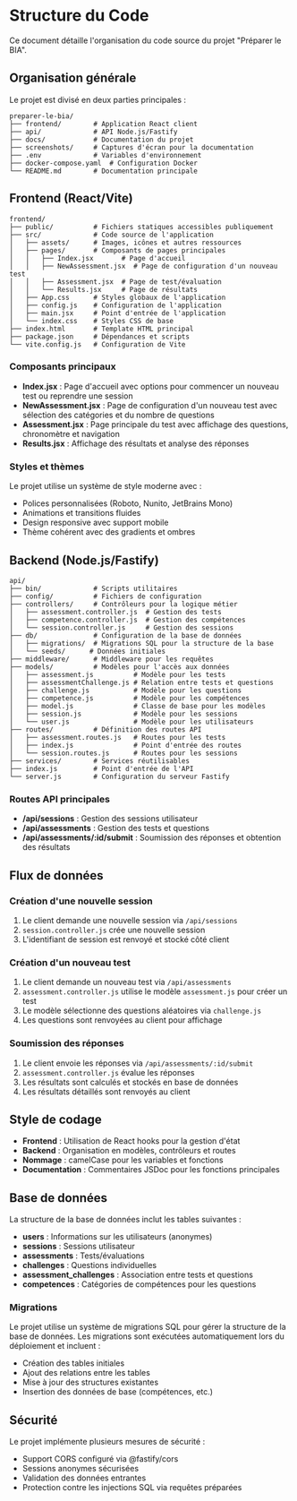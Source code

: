 # Structure du Code

Ce document détaille l'organisation du code source du projet "Préparer le BIA".

## Organisation générale

Le projet est divisé en deux parties principales :

```
preparer-le-bia/
├── frontend/        # Application React client
├── api/             # API Node.js/Fastify
├── docs/            # Documentation du projet
├── screenshots/     # Captures d'écran pour la documentation
├── .env             # Variables d'environnement
├── docker-compose.yaml  # Configuration Docker
└── README.md        # Documentation principale
```

## Frontend (React/Vite)

```
frontend/
├── public/          # Fichiers statiques accessibles publiquement
├── src/             # Code source de l'application
│   ├── assets/      # Images, icônes et autres ressources
│   ├── pages/       # Composants de pages principales
│   │   ├── Index.jsx       # Page d'accueil
│   │   ├── NewAssessment.jsx  # Page de configuration d'un nouveau test
│   │   ├── Assessment.jsx  # Page de test/évaluation
│   │   └── Results.jsx     # Page de résultats
│   ├── App.css      # Styles globaux de l'application
│   ├── config.js    # Configuration de l'application
│   ├── main.jsx     # Point d'entrée de l'application
│   └── index.css    # Styles CSS de base
├── index.html       # Template HTML principal
├── package.json     # Dépendances et scripts
└── vite.config.js   # Configuration de Vite
```

### Composants principaux

- **Index.jsx** : Page d'accueil avec options pour commencer un nouveau test ou reprendre une session
- **NewAssessment.jsx** : Page de configuration d'un nouveau test avec sélection des catégories et du nombre de questions
- **Assessment.jsx** : Page principale du test avec affichage des questions, chronomètre et navigation
- **Results.jsx** : Affichage des résultats et analyse des réponses

### Styles et thèmes

Le projet utilise un système de style moderne avec :
- Polices personnalisées (Roboto, Nunito, JetBrains Mono)
- Animations et transitions fluides
- Design responsive avec support mobile
- Thème cohérent avec des gradients et ombres

## Backend (Node.js/Fastify)

```
api/
├── bin/             # Scripts utilitaires
├── config/          # Fichiers de configuration
├── controllers/     # Contrôleurs pour la logique métier
│   ├── assessment.controller.js  # Gestion des tests
│   ├── competence.controller.js  # Gestion des compétences
│   └── session.controller.js     # Gestion des sessions
├── db/              # Configuration de la base de données
│   ├── migrations/  # Migrations SQL pour la structure de la base
│   └── seeds/      # Données initiales
├── middleware/      # Middleware pour les requêtes
├── models/          # Modèles pour l'accès aux données
│   ├── assessment.js          # Modèle pour les tests
│   ├── assessmentChallenge.js # Relation entre tests et questions
│   ├── challenge.js           # Modèle pour les questions
│   ├── competence.js          # Modèle pour les compétences
│   ├── model.js               # Classe de base pour les modèles
│   ├── session.js             # Modèle pour les sessions
│   └── user.js                # Modèle pour les utilisateurs
├── routes/          # Définition des routes API
│   ├── assessment.routes.js   # Routes pour les tests
│   ├── index.js               # Point d'entrée des routes
│   └── session.routes.js      # Routes pour les sessions
├── services/        # Services réutilisables
├── index.js         # Point d'entrée de l'API
└── server.js        # Configuration du serveur Fastify
```

### Routes API principales

- **/api/sessions** : Gestion des sessions utilisateur
- **/api/assessments** : Gestion des tests et questions
- **/api/assessments/:id/submit** : Soumission des réponses et obtention des résultats

## Flux de données

### Création d'une nouvelle session

1. Le client demande une nouvelle session via `/api/sessions`
2. `session.controller.js` crée une nouvelle session
3. L'identifiant de session est renvoyé et stocké côté client

### Création d'un nouveau test

1. Le client demande un nouveau test via `/api/assessments`
2. `assessment.controller.js` utilise le modèle `assessment.js` pour créer un test
3. Le modèle sélectionne des questions aléatoires via `challenge.js`
4. Les questions sont renvoyées au client pour affichage

### Soumission des réponses

1. Le client envoie les réponses via `/api/assessments/:id/submit`
2. `assessment.controller.js` évalue les réponses
3. Les résultats sont calculés et stockés en base de données
4. Les résultats détaillés sont renvoyés au client

## Style de codage

- **Frontend** : Utilisation de React hooks pour la gestion d'état
- **Backend** : Organisation en modèles, contrôleurs et routes
- **Nommage** : camelCase pour les variables et fonctions
- **Documentation** : Commentaires JSDoc pour les fonctions principales

## Base de données

La structure de la base de données inclut les tables suivantes :

- **users** : Informations sur les utilisateurs (anonymes)
- **sessions** : Sessions utilisateur
- **assessments** : Tests/évaluations
- **challenges** : Questions individuelles
- **assessment_challenges** : Association entre tests et questions
- **competences** : Catégories de compétences pour les questions

### Migrations

Le projet utilise un système de migrations SQL pour gérer la structure de la base de données. Les migrations sont exécutées automatiquement lors du déploiement et incluent :

- Création des tables initiales
- Ajout des relations entre les tables
- Mise à jour des structures existantes
- Insertion des données de base (compétences, etc.)

## Sécurité

Le projet implémente plusieurs mesures de sécurité :

- Support CORS configuré via @fastify/cors
- Sessions anonymes sécurisées
- Validation des données entrantes
- Protection contre les injections SQL via requêtes préparées 